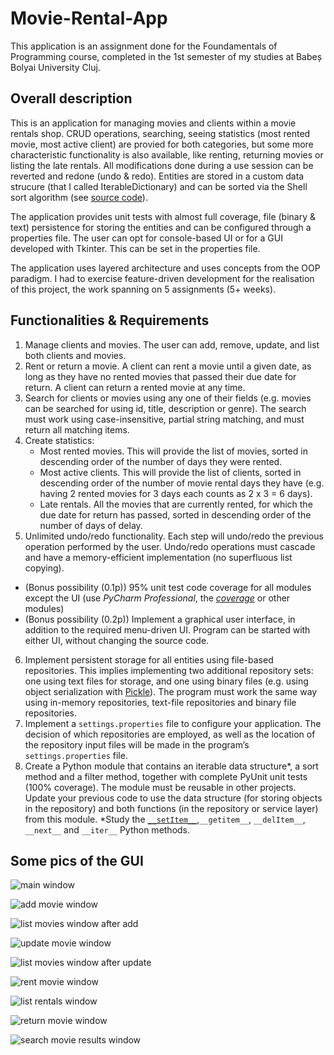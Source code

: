 # Movie-Rental-App

This application is an assignment done for the Foundamentals of Programming course, completed in the 1st semester of my studies at Babeș Bolyai University Cluj.

## Overall description
This is an application for managing movies and clients within a movie rentals shop. CRUD operations, searching, seeing statistics (most rented movie, most active client) are provied for both categories, but some more characteristic functionality is also available, like renting, returning movies or listing the late rentals. All modifications done during a use session can be reverted and redone (undo & redo). Entities are stored in a custom data strucure (that I called IterableDictionary) and can be sorted via the Shell sort algorithm (see [source code](https://github.com/bernadetthoszu/Movie-Rental-App/blob/main/src/services/sort_filter.py)). 

The application provides unit tests with almost full coverage, file (binary & text) persistence for storing the entities and can be configured through a properties file. The user can opt for console-based UI or for a GUI developed with Tkinter. This can be set in the properties file.

The application uses layered architecture and uses concepts from the OOP paradigm.
I had to exercise feature-driven development for the realisation of this project, the work spanning on 5 assignments (5+ weeks).

## Functionalities & Requirements
1. Manage clients and movies. The user can add, remove, update, and list both clients and movies.
2. Rent or return a movie. A client can rent a movie until a given date, as long as they have no rented movies that passed their due date for return. A client can return a rented movie at any time.
3. Search for clients or movies using any one of their fields (e.g. movies can be searched for using id, title, description or genre). The search must work using case-insensitive, partial string matching, and must return all matching items.
4. Create statistics:
    - Most rented movies. This will provide the list of movies, sorted in descending order of the number of days they were rented.
    - Most active clients. This will provide the list of clients, sorted in descending order of the number of movie rental days they have (e.g. having 2 rented movies for 3 days each counts as 2 x 3 = 6 days).
    - Late rentals. All the movies that are currently rented, for which the due date for return has passed, sorted in descending order of the number of days of delay.
5. Unlimited undo/redo functionality. Each step will undo/redo the previous operation performed by the user. Undo/redo operations must cascade and have a memory-efficient implementation (no superfluous list copying).
- (Bonus possibility (0.1p)) 95% unit test code coverage for all modules except the UI (use *PyCharm Professional*, the *[coverage](https://coverage.readthedocs.io/en/coverage-5.3/)* or other modules)
- (Bonus possibility (0.2p)) Implement a graphical user interface, in addition to the required menu-driven UI. Program can be started with either UI, without changing the source code.
6. Implement persistent storage for all entities using file-based repositories. This implies implementing two additional repository sets: one using text files for storage, and one using binary files (e.g. using object serialization with [Pickle](https://docs.python.org/3.8/library/pickle.html)). The program must work the same way using in-memory repositories, text-file repositories and binary file repositories.
7. Implement a `settings.properties` file to configure your application. The decision of which repositories are employed, as well as the location of the repository input files will be made in the program’s `settings.properties` file.
8. Create a Python module that contains an iterable data structure*, a sort method and a filter method, together with complete PyUnit unit tests (100% coverage). The module must be reusable in other projects. Update your previous code to use the data structure (for storing objects in the repository) and both functions (in the repository or service layer) from this module. *Study the [`__setItem__`](https://docs.python.org/3/reference/datamodel.html#object),`__getitem__`, `__delItem__`, `__next__` and `__iter__` Python methods.

## Some pics of the GUI
![main window](https://github.com/bernadetthoszu/Movie-Rental-App/blob/main/main_window.png)

![add movie window](https://github.com/bernadetthoszu/Movie-Rental-App/blob/main/add_movie.png)

![list movies window after add](https://github.com/bernadetthoszu/Movie-Rental-App/blob/main/list_movies.png)

![update movie window](https://github.com/bernadetthoszu/Movie-Rental-App/blob/main/update_movie.png)

![list movies window after update](https://github.com/bernadetthoszu/Movie-Rental-App/blob/main/list_movies_after_update.png)

![rent movie window](https://github.com/bernadetthoszu/Movie-Rental-App/blob/main/rent_movie.png)

![list rentals window](https://github.com/bernadetthoszu/Movie-Rental-App/blob/main/list_rentals.png)

![return movie window](https://github.com/bernadetthoszu/Movie-Rental-App/blob/main/search_movie.png)

![search movie results window](https://github.com/bernadetthoszu/Movie-Rental-App/blob/main/search_movie_results.png)
